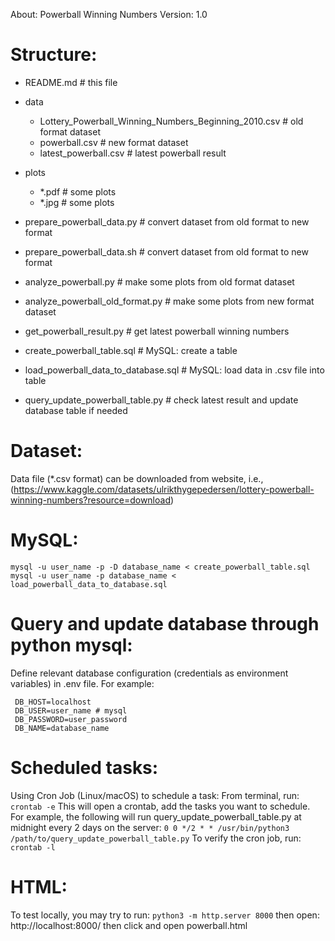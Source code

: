 
About: Powerball Winning Numbers
Version: 1.0

# Structure:
  - README.md # this file

  - data
    - Lottery_Powerball_Winning_Numbers_Beginning_2010.csv # old format dataset
    - powerball.csv # new format dataset
    - latest_powerball.csv # latest powerball result
  
  - plots
    - \*.pdf # some plots
    - \*.jpg # some plots
  
  - prepare_powerball_data.py # convert dataset from old format to new format
  - prepare_powerball_data.sh # convert dataset from old format to new format
  - analyze_powerball.py # make some plots from old format dataset
  - analyze_powerball_old_format.py # make some plots from new format dataset
  - get_powerball_result.py # get latest powerball winning numbers
  
  - create_powerball_table.sql # MySQL: create a table
  - load_powerball_data_to_database.sql # MySQL: load data in .csv file into table

  - query_update_powerball_table.py # check latest result and update database table if needed

# Dataset:
  Data file (\*.csv format) can be downloaded from website, i.e., (https://www.kaggle.com/datasets/ulrikthygepedersen/lottery-powerball-winning-numbers?resource=download)

# MySQL:
  ```
  mysql -u user_name -p -D database_name < create_powerball_table.sql
  mysql -u user_name -p database_name < load_powerball_data_to_database.sql
```


# Query and update database through python mysql:
  Define relevant database configuration (credentials as environment variables) in .env file. For example:
  
  ```
   DB_HOST=localhost
   DB_USER=user_name # mysql
   DB_PASSWORD=user_password
   DB_NAME=database_name
```

# Scheduled tasks:
  Using Cron Job (Linux/macOS) to schedule a task:
  From terminal, run:
      ```crontab -e```
  This will open a crontab, add the tasks you want to schedule.
  For example, the following will run query_update_powerball_table.py at midnight every 2 days on the server:
      ```
	  0 0 */2 * * /usr/bin/python3 /path/to/query_update_powerball_table.py
    ```
  To verify the cron job, run:
      ```crontab -l```

# HTML:
  To test locally, you may try to run:
      ```python3 -m http.server 8000```
  then open:
      http://localhost:8000/
   then click and open powerball.html
